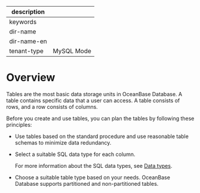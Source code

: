 |description||
|---|---|
|keywords||
|dir-name||
|dir-name-en||
|tenant-type|MySQL Mode|

# Overview

Tables are the most basic data storage units in OceanBase Database. A table contains specific data that a user can access. A table consists of rows, and a row consists of columns.

Before you create and use tables, you can plan the tables by following these principles:

* Use tables based on the standard procedure and use reasonable table schemas to minimize data redundancy.

* Select a suitable SQL data type for each column.

   For more information about the SQL data types, see [Data types](../../../500.sql-reference/100.sql-syntax/200.common-tenant-of-mysql-mode/100.basic-elements-of-mysql-mode/100.data-type-of-mysql-mode/100.data-type-overview-of-mysql-mode.md).

* Choose a suitable table type based on your needs. OceanBase Database supports partitioned and non-partitioned tables.
